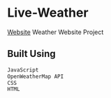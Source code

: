 # Live-Weather
[Website](http://127.0.0.1:5500/Live-Weather/index.html)
Weather Website Project
## Built Using
```bash
JavaScript
OpenWeatherMap API
CSS
HTML
```

